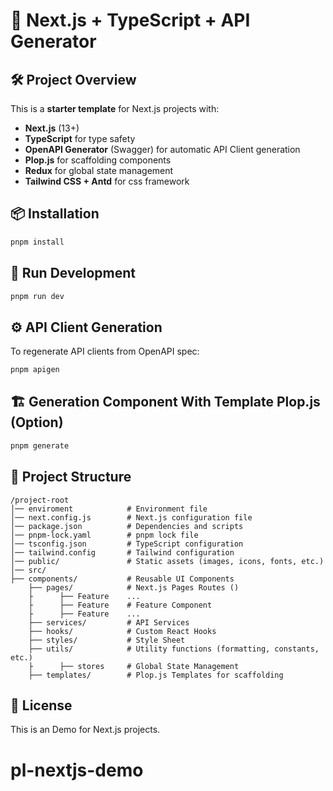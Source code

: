 # 🚀 Next.js + TypeScript + API Generator

## 🛠️ Project Overview
This is a **starter template** for Next.js projects with:
- **Next.js** (13+)
- **TypeScript** for type safety
- **OpenAPI Generator** (Swagger) for automatic API Client generation
- **Plop.js** for scaffolding components
- **Redux** for global state management
- **Tailwind CSS + Antd** for css framework

## 📦 Installation
```bash
pnpm install
```

## 🚀 Run Development
```bash
pnpm run dev
```

## ⚙️ API Client Generation
To regenerate API clients from OpenAPI spec:
```bash
pnpm apigen
```

## 🏗️ Generation Component With Template Plop.js (Option)
```bash
pnpm generate
```

## 📂 Project Structure
```
/project-root
│── enviroment            # Environment file
│── next.config.js        # Next.js configuration file
│── package.json          # Dependencies and scripts
│── pnpm-lock.yaml        # pnpm lock file
│── tsconfig.json         # TypeScript configuration
│── tailwind.config       # Tailwind configuration
│── public/               # Static assets (images, icons, fonts, etc.)
│── src/
├── components/           # Reusable UI Components
    ├── pages/            # Next.js Pages Routes ()
    ├      ├── Feature    ...
    ├      ├── Feature    # Feature Component
    ├      ├── Feature    ...
    ├── services/         # API Services
    ├── hooks/            # Custom React Hooks
    ├── styles/           # Style Sheet
    ├── utils/            # Utility functions (formatting, constants, etc.)
    ├      ├── stores     # Global State Management
    ├── templates/        # Plop.js Templates for scaffolding

```





## 📌 License
This is an Demo for Next.js projects.
# pl-nextjs-demo
